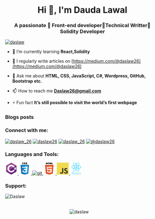 <h1 align="center">Hi 👋, I'm Dauda Lawal</h1>
<h3 align="center">A passionate 💛 Front-end developer💛Technical Writter💛Solidity Developer</h3>

<p align="left"> <a href="https://github.com/ryo-ma/github-profile-trophy"><img src="https://github-profile-trophy.vercel.app/?username=daslaw" alt="daslaw" /></a> </p>

- 🌱 I’m currently learning **React,Solidity**

- 📝 I regularly write articles on [https://medium.com/@daslaw26](https://medium.com/@daslaw26)

- 💬 Ask me about **HTML, CSS, JavaScript, C#, Wordpress, GitHub, Bootstrap etc.**

- 📫 How to reach me **Daslaw26@gmail.com**

- ⚡ Fun fact **It’s still possible to visit the world’s first webpage**

### Blogs posts
<!-- BLOG-POST-LIST:START -->
<!-- BLOG-POST-LIST:END -->

<h3 align="left">Connect with me:</h3>
<p align="left">
<a href="https://twitter.com/daslaw_26" target="blank"><img align="center" src="https://raw.githubusercontent.com/rahuldkjain/github-profile-readme-generator/master/src/images/icons/Social/twitter.svg" alt="daslaw_26" height="30" width="40" /></a>
<a href="https://linkedin.com/in/daslaw26" target="blank"><img align="center" src="https://raw.githubusercontent.com/rahuldkjain/github-profile-readme-generator/master/src/images/icons/Social/linked-in-alt.svg" alt="daslaw26" height="30" width="40" /></a>
<a href="https://instagram.com/daslaw_26" target="blank"><img align="center" src="https://raw.githubusercontent.com/rahuldkjain/github-profile-readme-generator/master/src/images/icons/Social/instagram.svg" alt="daslaw_26" height="30" width="40" /></a>
<a href="https://medium.com/@daslaw26" target="blank"><img align="center" src="https://raw.githubusercontent.com/rahuldkjain/github-profile-readme-generator/master/src/images/icons/Social/medium.svg" alt="@daslaw26" height="30" width="40" /></a>
</p>

<h3 align="left">Languages and Tools:</h3>
<p align="left"> <a href="https://www.w3schools.com/cs/" target="_blank" rel="noreferrer"> <img src="https://raw.githubusercontent.com/devicons/devicon/master/icons/csharp/csharp-original.svg" alt="csharp" width="40" height="40"/> </a> <a href="https://www.w3schools.com/css/" target="_blank" rel="noreferrer"> <img src="https://raw.githubusercontent.com/devicons/devicon/master/icons/css3/css3-original-wordmark.svg" alt="css3" width="40" height="40"/> </a> <a href="https://git-scm.com/" target="_blank" rel="noreferrer"> <img src="https://www.vectorlogo.zone/logos/git-scm/git-scm-icon.svg" alt="git" width="40" height="40"/> </a> <a href="https://www.w3.org/html/" target="_blank" rel="noreferrer"> <img src="https://raw.githubusercontent.com/devicons/devicon/master/icons/html5/html5-original-wordmark.svg" alt="html5" width="40" height="40"/> </a> <a href="https://developer.mozilla.org/en-US/docs/Web/JavaScript" target="_blank" rel="noreferrer"> <img src="https://raw.githubusercontent.com/devicons/devicon/master/icons/javascript/javascript-original.svg" alt="javascript" width="40" height="40"/> </a> <a href="https://reactjs.org/" target="_blank" rel="noreferrer"> <img src="https://raw.githubusercontent.com/devicons/devicon/master/icons/react/react-original-wordmark.svg" alt="react" width="40" height="40"/> </a> </p>

<h3 align="left">Support:</h3>
<p><a href="https://www.buymeacoffee.com/Daslaw"> <img align="left" src="https://cdn.buymeacoffee.com/buttons/v2/default-yellow.png" height="50" width="210" alt="Daslaw" /></a></p><br><br>

<p><img align="center" src="https://github-readme-streak-stats.herokuapp.com/?user=daslaw&" alt="daslaw" /></p>
